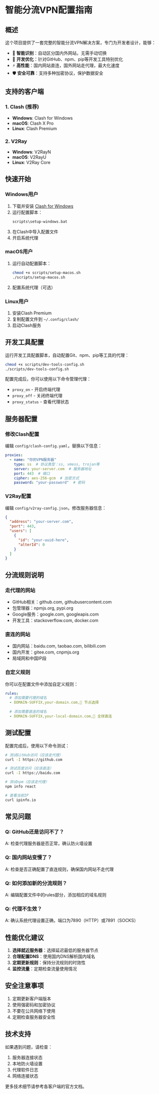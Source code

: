 # 智能分流VPN配置指南

## 概述

这个项目提供了一套完整的智能分流VPN解决方案，专门为开发者设计，能够：

- 🎯 **智能识别**：自动区分国内外网站，无需手动切换
- 🚀 **开发优化**：针对GitHub、npm、pip等开发工具特别优化
- ⚡ **高性能**：国内网站直连，国外网站走代理，最大化速度
- 🛡️ **安全可靠**：支持多种加密协议，保护数据安全

## 支持的客户端

### 1. Clash (推荐)
- **Windows**: Clash for Windows
- **macOS**: Clash X Pro
- **Linux**: Clash Premium

### 2. V2Ray
- **Windows**: V2RayN
- **macOS**: V2RayU
- **Linux**: V2Ray Core

## 快速开始

### Windows用户

1. 下载并安装 [Clash for Windows](https://github.com/Fndroid/clash_for_windows_pkg/releases)
2. 运行配置脚本：
   ```cmd
   scripts\setup-windows.bat
   ```
3. 在Clash中导入配置文件
4. 开启系统代理

### macOS用户

1. 运行自动配置脚本：
   ```bash
   chmod +x scripts/setup-macos.sh
   ./scripts/setup-macos.sh
   ```
2. 配置系统代理（可选）

### Linux用户

1. 安装Clash Premium
2. 复制配置文件到 `~/.config/clash/`
3. 启动Clash服务

## 开发工具配置

运行开发工具配置脚本，自动配置Git、npm、pip等工具的代理：

```bash
chmod +x scripts/dev-tools-config.sh
./scripts/dev-tools-config.sh
```

配置完成后，你可以使用以下命令管理代理：

- `proxy_on` - 开启终端代理
- `proxy_off` - 关闭终端代理
- `proxy_status` - 查看代理状态

## 服务器配置

### 修改Clash配置

编辑 `config/clash-config.yaml`，替换以下信息：

```yaml
proxies:
  - name: "你的VPN服务器"
    type: ss  # 协议类型：ss, vmess, trojan等
    server: your-server.com  # 服务器地址
    port: 443  # 端口
    cipher: aes-256-gcm  # 加密方式
    password: "your-password"  # 密码
```

### V2Ray配置

编辑 `config/v2ray-config.json`，修改服务器信息：

```json
{
  "address": "your-server.com",
  "port": 443,
  "users": [
    {
      "id": "your-uuid-here",
      "alterId": 0
    }
  ]
}
```

## 分流规则说明

### 走代理的网站
- GitHub相关：github.com, githubusercontent.com
- 包管理器：npmjs.org, pypi.org
- Google服务：google.com, googleapis.com
- 开发工具：stackoverflow.com, docker.com

### 直连的网站
- 国内网站：baidu.com, taobao.com, bilibili.com
- 国内开发：gitee.com, cnpmjs.org
- 局域网和中国IP段

### 自定义规则

你可以在配置文件中添加自定义规则：

```yaml
rules:
  # 添加需要代理的域名
  - DOMAIN-SUFFIX,your-domain.com,🚀 节点选择
  
  # 添加需要直连的域名
  - DOMAIN-SUFFIX,your-local-domain.com,🎯 全球直连
```

## 测试配置

配置完成后，使用以下命令测试：

```bash
# 测试GitHub访问（应该走代理）
curl -I https://github.com

# 测试百度访问（应该直连）
curl -I https://baidu.com

# 测试npm（应该走代理）
npm info react

# 查看当前IP
curl ipinfo.io
```

## 常见问题

### Q: GitHub还是访问不了？
A: 检查代理服务器是否正常，确认防火墙设置

### Q: 国内网站变慢了？
A: 检查是否正确配置了直连规则，确保国内网站不走代理

### Q: 如何添加新的分流规则？
A: 编辑配置文件中的rules部分，添加相应的域名规则

### Q: 代理不生效？
A: 确认系统代理设置正确，端口为7890（HTTP）或7891（SOCKS）

## 性能优化建议

1. **选择就近服务器**：选择延迟最低的服务器节点
2. **合理配置DNS**：使用国内DNS解析国内域名
3. **定期更新规则**：保持分流规则的时效性
4. **监控流量**：定期检查流量使用情况

## 安全注意事项

1. 定期更新客户端版本
2. 使用强密码和加密协议
3. 不要在公共网络下使用
4. 定期检查服务器安全性

## 技术支持

如果遇到问题，请检查：

1. 服务器连接状态
2. 本地防火墙设置
3. 代理软件日志
4. 网络连接状态

更多技术细节请参考各客户端的官方文档。